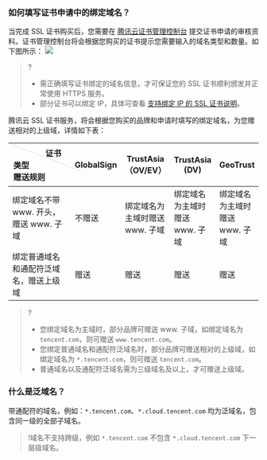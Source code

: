 
### 如何填写证书申请中的绑定域名？
当完成 SSL 证书购买后，您需要在 [腾讯云证书管理控制台](https://console.cloud.tencent.com/certoverview) 提交证书申请的审核资料。证书管理控制台将会根据您购买的证书提示您需要输入的域名类型和数量。如下图所示：
![](https://main.qcloudimg.com/raw/1d7c5362e48996c7deb9bc0d5a761bc6.png)

>? 
>- 需正确填写证书绑定的域名信息，才可保证您的 SSL 证书顺利颁发并正常使用 HTTPS 服务。
>- 部分证书可以绑定 IP，具体可查看 [支持绑定 IP 的 SSL 证书说明](https://cloud.tencent.com/document/product/400/46880)。

腾讯云 SSL 证书服务，将会根据您购买的品牌和申请时填写的绑定域名，为您赠送相对的上级域，详情如下表：

<table>
<thead>
  <tr>
    <th style ="width:150px;height:45px;position:relative;text-align:left;padding:7px 10px;font-weight:700;" valign="top" ><div style="position:absolute;width:1px;height:158px;top:0;left:0;background-color: #d9d9d9;display:block;transform:rotate(-69deg);transform-origin:top;valign=top;"></div>&nbsp;&nbsp;&nbsp;&nbsp;&nbsp;&nbsp;&nbsp;&nbsp;&nbsp;&nbsp;&nbsp;&nbsp;&nbsp;&nbsp;&nbsp;证书类型<br>赠送规则</th>
    <th>GlobalSign</th>
    <th>TrustAsia （OV/EV）</th>
    <th>TrustAsia (DV)</th>
    <th>GeoTrust</th>
  </tr>
</thead>
<tbody>
  <tr>
    <td>绑定域名不带 www. 开头，赠送 www. 子域</td>
    <td>不赠送</td>
    <td>绑定域名为主域时赠送 www. 子域</td>
    <td>绑定域名为主域时赠送 www. 子域</td>
    <td>绑定域名为主域时赠送 www. 子域</td>
  </tr>
  <tr>
    <td>绑定普通域名和通配符泛域名，赠送上级域</td>
    <td>赠送</td>
    <td>赠送</td>
    <td>赠送</td>
    <td>赠送</td>
  </tr>
</tbody>
</table>

>?
>- 您绑定域名为主域时，部分品牌可赠送 www. 子域，如绑定域名为 `tencent.com`，则可赠送 `www.tencent.com`。
>- 您绑定普通域名和通配符泛域名时，部分品牌可赠送相对的上级域，如绑定域名为 `*.tencent.com`，则可赠送 `tencent.com`。
>- 普通域名以及通配符泛域名需为三级域名及以上，才可赠送上级域。


### 什么是泛域名？
带通配符的域名，例如：`*.tencent.com`、`*.cloud.tencent.com` 均为泛域名，包含同一级的全部子域名。
>!域名不支持跨级，例如 `*.tencent.com` 不包含 `*.cloud.tencent.com` 下一层级域名。


